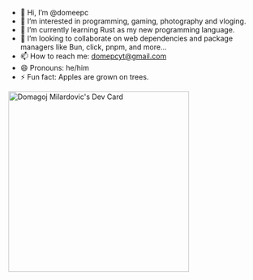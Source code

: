 - 👋 Hi, I’m @domeepc
- 👀 I’m interested in programming, gaming, photography and vloging.
- 🌱 I’m currently learning Rust as my new programming language.
- 💞️ I’m looking to collaborate on web dependencies and package managers like Bun, click, pnpm, and more...
- 📫 How to reach me: domepcyt@gmail.com
- 😄 Pronouns: he/him
- ⚡ Fun fact: Apples are grown on trees.

<a href="https://app.daily.dev/domem"><img src="https://api.daily.dev/devcards/v2/k9Df6eZE5rCfWxHsVoGOz.png?type=default&r=gqx" width="356" alt="Domagoj Milardovic's Dev Card"/></a>

<!---
domeepc/domeepc is a ✨ special ✨ repository because its `README.md` (this file) appears on your GitHub profile.
You can click the Preview link to take a look at your changes.
--->
